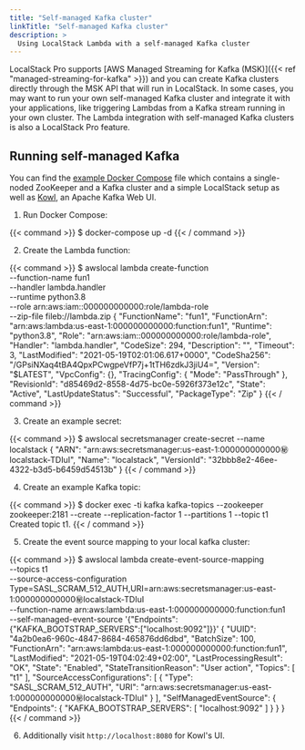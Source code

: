 ```yaml
---
title: "Self-managed Kafka cluster"
linkTitle: "Self-managed Kafka cluster"
description: >
  Using LocalStack Lambda with a self-managed Kafka cluster
---
```


LocalStack Pro supports [AWS Managed Streaming for Kafka (MSK)]({{< ref "managed-streaming-for-kafka" >}}) and you can create Kafka clusters directly through the MSK API that will run in LocalStack.
In some cases, you may want to run your own self-managed Kafka cluster and integrate it with your applications, like triggering Lambdas from a Kafka stream running in your own cluster.
The Lambda integration with self-managed Kafka clusters is also a LocalStack Pro feature.

## Running self-managed Kafka

You can find the [example Docker Compose](docker-compose.yml) file which contains a single-noded ZooKeeper and a Kafka cluster and a simple LocalStack setup as well as [Kowl](https://github.com/cloudhut/kowl), an Apache Kafka Web UI.

1. Run Docker Compose:

{{< command >}}
$ docker-compose up -d
{{< / command >}}

2. Create the Lambda function:

{{< command >}}
$ awslocal lambda create-function \
    --function-name fun1 \
    --handler lambda.handler \
    --runtime python3.8 \
    --role arn:aws:iam::000000000000:role/lambda-role \
    --zip-file fileb://lambda.zip
{
    "FunctionName": "fun1",
    "FunctionArn": "arn:aws:lambda:us-east-1:000000000000:function:fun1",
    "Runtime": "python3.8",
    "Role": "arn:aws:iam::000000000000:role/lambda-role",
    "Handler": "lambda.handler",
    "CodeSize": 294,
    "Description": "",
    "Timeout": 3,
    "LastModified": "2021-05-19T02:01:06.617+0000",
    "CodeSha256": "/GPsiNXaq4tBA4QpxPCwgpeVfP7j+1tTH6zdkJ3jiU4=",
    "Version": "$LATEST",
    "VpcConfig": {},
    "TracingConfig": {
        "Mode": "PassThrough"
    },
    "RevisionId": "d85469d2-8558-4d75-bc0e-5926f373e12c",
    "State": "Active",
    "LastUpdateStatus": "Successful",
    "PackageType": "Zip"
}
{{< / command >}}

3. Create an example secret:

{{< command >}}
$ awslocal secretsmanager create-secret --name localstack
{
    "ARN": "arn:aws:secretsmanager:us-east-1:000000000000:secret:localstack-TDIuI",
    "Name": "localstack",
    "VersionId": "32bbb8e2-46ee-4322-b3d5-b6459d54513b"
}
{{< / command >}}

4. Create an example Kafka topic:

{{< command >}}
$ docker exec -ti kafka kafka-topics --zookeeper zookeeper:2181 --create --replication-factor 1 --partitions 1 --topic t1
Created topic t1.
{{< / command >}}

5. Create the event source mapping to your local kafka cluster:

{{< command >}}
$ awslocal lambda create-event-source-mapping \
    --topics t1 \
    --source-access-configuration Type=SASL_SCRAM_512_AUTH,URI=arn:aws:secretsmanager:us-east-1:000000000000:secret:localstack-TDIuI \
    --function-name arn:aws:lambda:us-east-1:000000000000:function:fun1 \
    --self-managed-event-source '{"Endpoints":{"KAFKA_BOOTSTRAP_SERVERS":["localhost:9092"]}}'
{
    "UUID": "4a2b0ea6-960c-4847-8684-465876dd6dbd",
    "BatchSize": 100,
    "FunctionArn": "arn:aws:lambda:us-east-1:000000000000:function:fun1",
    "LastModified": "2021-05-19T04:02:49+02:00",
    "LastProcessingResult": "OK",
    "State": "Enabled",
    "StateTransitionReason": "User action",
    "Topics": [
        "t1"
    ],
    "SourceAccessConfigurations": [
        {
            "Type": "SASL_SCRAM_512_AUTH",
            "URI": "arn:aws:secretsmanager:us-east-1:000000000000:secret:localstack-TDIuI"
        }
    ],
    "SelfManagedEventSource": {
        "Endpoints": {
            "KAFKA_BOOTSTRAP_SERVERS": [
                "localhost:9092"
            ]
        }
    }
}
{{< / command >}}

6. Additionally visit `http://localhost:8080` for Kowl's UI.
